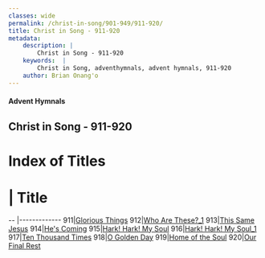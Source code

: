 ```yaml
---
classes: wide
permalink: /christ-in-song/901-949/911-920/
title: Christ in Song - 911-920
metadata:
    description: |
        Christ in Song - 911-920
    keywords:  |
        Christ in Song, adventhymnals, advent hymnals, 911-920
    author: Brian Onang'o
---
```


#### Advent Hymnals
## Christ in Song - 911-920

# Index of Titles
# | Title                        
-- |-------------
911|[Glorious Things](/christ-in-song/901-949/911-920/Glorious-Things)
912|[Who Are These?_1](/christ-in-song/901-949/911-920/Who-Are-These_1)
913|[This Same Jesus](/christ-in-song/901-949/911-920/This-Same-Jesus)
914|[He's Coming](/christ-in-song/901-949/911-920/He's-Coming)
915|[Hark! Hark! My Soul](/christ-in-song/901-949/911-920/Hark!-Hark!-My-Soul)
916|[Hark! Hark! My Soul_1](/christ-in-song/901-949/911-920/Hark!-Hark!-My-Soul_1)
917|[Ten Thousand Times](/christ-in-song/901-949/911-920/Ten-Thousand-Times)
918|[O Golden Day](/christ-in-song/901-949/911-920/O-Golden-Day)
919|[Home of the Soul](/christ-in-song/901-949/911-920/Home-of-the-Soul)
920|[Our Final Rest](/christ-in-song/901-949/911-920/Our-Final-Rest)